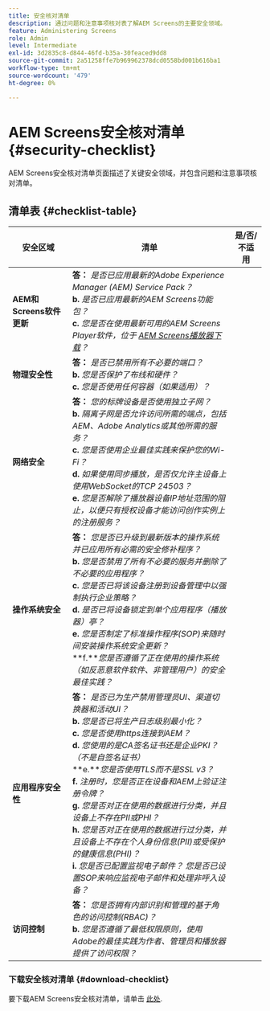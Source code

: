 ```yaml
---
title: 安全核对清单
description: 通过问题和注意事项核对表了解AEM Screens的主要安全领域。
feature: Administering Screens
role: Admin
level: Intermediate
exl-id: 3d2835c8-d844-46fd-b35a-30feaced9dd8
source-git-commit: 2a51258ffe7b969962378dcd0558bd001b616ba1
workflow-type: tm+mt
source-wordcount: '479'
ht-degree: 0%

---
```


# AEM Screens安全核对清单 {#security-checklist}

AEM Screens安全核对清单页面描述了关键安全领域，并包含问题和注意事项核对清单。

## 清单表 {#checklist-table}

| **安全区域** | **清单** | **是/否/不适用** |
|---|---|---|
| **AEM和Screens软件更新** | **答：** *是否已应用最新的Adobe Experience Manager (AEM) Service Pack？* <br>**b.** *是否已应用最新的AEM Screens功能包？* <br>**c.** *您是否在使用最新可用的AEM Screens Player软件，位于 [AEM Screens播放器下载](https://download.macromedia.com/screens/)？* |
| **物理安全性** | **答：** *是否已禁用所有不必要的端口？* <br>**b.** *您是否保护了布线和硬件？* <br>**c.** *您是否使用任何容器（如果适用）？* |
| **网络安全** | **答：** *您的标牌设备是否使用独立子网？* <br>**b.** *隔离子网是否允许访问所需的端点，包括AEM、Adobe Analytics或其他所需的服务？* <br>**c.** *您是否使用企业最佳实践来保护您的Wi-Fi？* <br>**d.** *如果使用同步播放，是否仅允许主设备上使用WebSocket的TCP 24503？* <br>**e.** *您是否解除了播放器设备IP地址范围的阻止，以便只有授权设备才能访问创作实例上的注册服务？* |
| **操作系统安全** | **答：** *您是否已升级到最新版本的操作系统并已应用所有必需的安全修补程序？* <br>**b.** *您是否禁用了所有不必要的服务并删除了不必要的应用程序？* <br>**c.** *您是否已将该设备注册到设备管理中以强制执行企业策略？* <br>**d.** *是否已将设备锁定到单个应用程序（播放器）亭？* <br>**e.** *您是否制定了标准操作程序(SOP)来随时间安装操作系统安全更新？*<br>**f.***您是否遵循了正在使用的操作系统（如反恶意软件软件、非管理用户）的安全最佳实践？* |
| **应用程序安全性** | **答：** *是否已为生产禁用管理员UI、渠道切换器和活动UI？* <br>**b.** *您是否已将生产日志级别最小化？* <br>**c.** *您是否使用https连接到AEM？* <br>**d.** *您使用的是CA签名证书还是企业PKI？ （不是自签名证书）*<br>**e.***您是否使用TLS而不是SSL v3？*<br>**f.** *注册时，您是否正在设备和AEM上验证注册令牌？*<br> **g.** *您是否对正在使用的数据进行分类，并且设备上不存在PII或PHI？*<br> **h.** *您是否对正在使用的数据进行过分类，并且设备上不存在个人身份信息(PII)或受保护的健康信息(PHI)？*<br> **i.** *您是否已配置监视电子邮件？ 您是否已设置SOP来响应监视电子邮件和处理非呼入设备？* |
| **访问控制** | **答：** *您是否拥有内部识别和管理的基于角色的访问控制(RBAC)？* <br>**b.** *您是否遵循了最低权限原则，使用Adobe的最佳实践为作者、管理员和播放器提供了访问权限？* |

### 下载安全核对清单 {#download-checklist}

要下载AEM Screens安全核对清单，请单击 [此处](/help/user-guide/assets/AEMScreens-SecurityChecklist.pdf).
